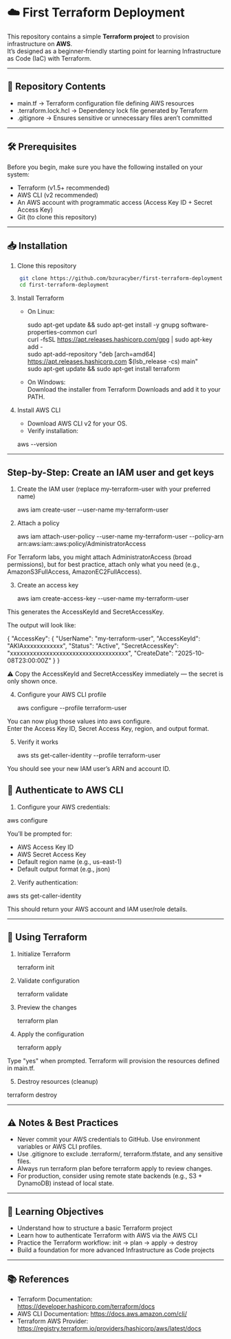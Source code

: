 # ☁️ First Terraform Deployment

This repository contains a simple **Terraform project** to provision infrastructure on **AWS**.  
It’s designed as a beginner‑friendly starting point for learning Infrastructure as Code (IaC) with Terraform.

---

## 📂 Repository Contents
- main.tf → Terraform configuration file defining AWS resources  
- .terraform.lock.hcl → Dependency lock file generated by Terraform  
- .gitignore → Ensures sensitive or unnecessary files aren’t committed  

---

## 🛠️ Prerequisites

Before you begin, make sure you have the following installed on your system:

- Terraform (v1.5+ recommended)  
- AWS CLI (v2 recommended)  
- An AWS account with programmatic access (Access Key ID + Secret Access Key)  
- Git (to clone this repository)

---

## 📥 Installation

1. Clone this repository
```bash
    git clone https://github.com/bzuracyber/first-terraform-deployment.git  
    cd first-terraform-deployment
```
3. Install Terraform  

   - On Linux:

        sudo apt-get update && sudo apt-get install -y gnupg software-properties-common curl  
        curl -fsSL https://apt.releases.hashicorp.com/gpg | sudo apt-key add -  
        sudo apt-add-repository "deb [arch=amd64] https://apt.releases.hashicorp.com $(lsb_release -cs) main"  
        sudo apt-get update && sudo apt-get install terraform

   - On Windows:  
     Download the installer from Terraform Downloads and add it to your PATH.

4. Install AWS CLI  
   - Download AWS CLI v2 for your OS.  
   - Verify installation:

    aws --version
---

## Step-by-Step: Create an IAM user and get keys

1. Create the IAM user (replace my-terraform-user with your preferred name)

    aws iam create-user --user-name my-terraform-user

2. Attach a policy  

    aws iam attach-user-policy --user-name my-terraform-user --policy-arn arn:aws:iam::aws:policy/AdministratorAccess

For Terraform labs, you might attach AdministratorAccess (broad permissions), but for best practice, attach only what you need (e.g., AmazonS3FullAccess, AmazonEC2FullAccess).

3. Create an access key

    aws iam create-access-key --user-name my-terraform-user

This generates the AccessKeyId and SecretAccessKey.

The output will look like:

{
  "AccessKey": {
    "UserName": "my-terraform-user",
    "AccessKeyId": "AKIAxxxxxxxxxxxx",
    "Status": "Active",
    "SecretAccessKey": "xxxxxxxxxxxxxxxxxxxxxxxxxxxxxxxxxxxx",
    "CreateDate": "2025-10-08T23:00:00Z"
  }
}

⚠️ Copy the AccessKeyId and SecretAccessKey immediately — the secret is only shown once.

4. Configure your AWS CLI profile  

    aws configure --profile terraform-user

You can now plug those values into aws configure.  
Enter the Access Key ID, Secret Access Key, region, and output format.

5. Verify it works  
    
    aws sts get-caller-identity --profile terraform-user

You should see your new IAM user’s ARN and account ID.


## 🔐 Authenticate to AWS CLI

1. Configure your AWS credentials:

aws configure

You’ll be prompted for:  
- AWS Access Key ID  
- AWS Secret Access Key  
- Default region name (e.g., us-east-1)  
- Default output format (e.g., json)

2. Verify authentication:

aws sts get-caller-identity

This should return your AWS account and IAM user/role details.

---

## 🚀 Using Terraform

1. Initialize Terraform

    terraform init

2. Validate configuration

    terraform validate

3. Preview the changes

    terraform plan

4. Apply the configuration

    terraform apply

Type "yes" when prompted. Terraform will provision the resources defined in main.tf.

5. Destroy resources (cleanup)

terraform destroy

---

## ⚠️ Notes & Best Practices
- Never commit your AWS credentials to GitHub. Use environment variables or AWS CLI profiles.  
- Use .gitignore to exclude .terraform/, terraform.tfstate, and any sensitive files.  
- Always run terraform plan before terraform apply to review changes.  
- For production, consider using remote state backends (e.g., S3 + DynamoDB) instead of local state.

---

## 🎯 Learning Objectives
- Understand how to structure a basic Terraform project  
- Learn how to authenticate Terraform with AWS via the AWS CLI  
- Practice the Terraform workflow: init → plan → apply → destroy  
- Build a foundation for more advanced Infrastructure as Code projects

---

## 📚 References
- Terraform Documentation: https://developer.hashicorp.com/terraform/docs  
- AWS CLI Documentation: https://docs.aws.amazon.com/cli/  
- Terraform AWS Provider: https://registry.terraform.io/providers/hashicorp/aws/latest/docs
```
